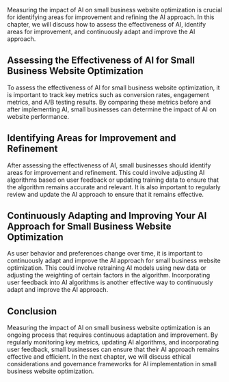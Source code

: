 

Measuring the impact of AI on small business website optimization is crucial for identifying areas for improvement and refining the AI approach. In this chapter, we will discuss how to assess the effectiveness of AI, identify areas for improvement, and continuously adapt and improve the AI approach.

Assessing the Effectiveness of AI for Small Business Website Optimization
-------------------------------------------------------------------------

To assess the effectiveness of AI for small business website optimization, it is important to track key metrics such as conversion rates, engagement metrics, and A/B testing results. By comparing these metrics before and after implementing AI, small businesses can determine the impact of AI on website performance.

Identifying Areas for Improvement and Refinement
------------------------------------------------

After assessing the effectiveness of AI, small businesses should identify areas for improvement and refinement. This could involve adjusting AI algorithms based on user feedback or updating training data to ensure that the algorithm remains accurate and relevant. It is also important to regularly review and update the AI approach to ensure that it remains effective.

Continuously Adapting and Improving Your AI Approach for Small Business Website Optimization
--------------------------------------------------------------------------------------------

As user behavior and preferences change over time, it is important to continuously adapt and improve the AI approach for small business website optimization. This could involve retraining AI models using new data or adjusting the weighting of certain factors in the algorithm. Incorporating user feedback into AI algorithms is another effective way to continuously adapt and improve the AI approach.

Conclusion
----------

Measuring the impact of AI on small business website optimization is an ongoing process that requires continuous adaptation and improvement. By regularly monitoring key metrics, updating AI algorithms, and incorporating user feedback, small businesses can ensure that their AI approach remains effective and efficient. In the next chapter, we will discuss ethical considerations and governance frameworks for AI implementation in small business website optimization.


